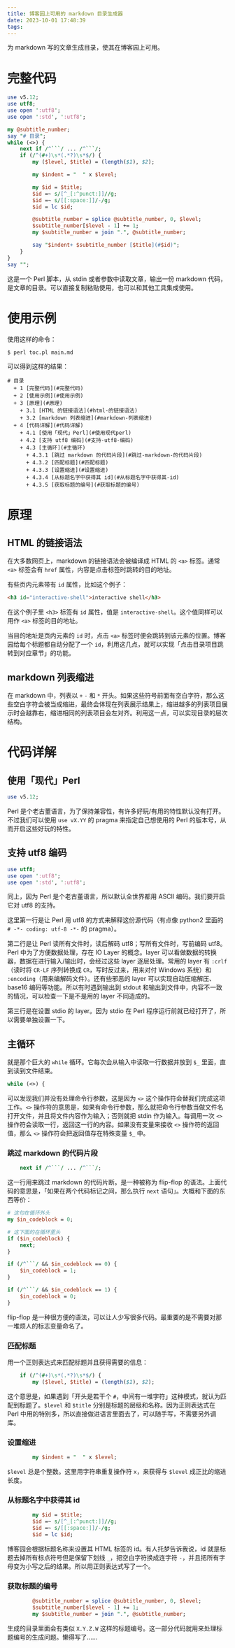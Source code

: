 ```yaml
---
title: 博客园上可用的 markdown 目录生成器
date: 2023-10-01 17:48:39
tags:
---
```


为 markdown 写的文章生成目录，使其在博客园上可用。

# 完整代码

```perl
use v5.12;
use utf8;
use open ':utf8';
use open ':std', ':utf8';

my @subtitle_number;
say "# 目录";
while (<>) {
    next if /^```/ ... /^```/;
    if (/^(#+)\s*(.*?)\s*$/) {
        my ($level, $title) = (length($1), $2);

        my $indent = "  " x $level;

        my $id = $title;
        $id =~ s/[^_[:^punct:]]//g;
        $id =~ s/[[:space:]]/-/g;
        $id = lc $id;

        @subtitle_number = splice @subtitle_number, 0, $level;
        $subtitle_number[$level - 1] += 1;
        my $subtitle_number = join ".", @subtitle_number;

        say "$indent+ $subtitle_number [$title](#$id)";
    }
}
say "";
```

这是一个 Perl 脚本，从 stdin 或者参数中读取文章，输出一份 markdown 代码，是文章的目录。可以直接复制粘贴使用，也可以和其他工具集成使用。

# 使用示例

使用这样的命令：

```sh
$ perl toc.pl main.md
```

可以得到这样的结果：

```plain
# 目录
  + 1 [完整代码](#完整代码)
  + 2 [使用示例](#使用示例)
  + 3 [原理](#原理)
    + 3.1 [HTML 的链接语法](#html-的链接语法)
    + 3.2 [markdown 列表缩进](#markdown-列表缩进)
  + 4 [代码详解](#代码详解)
    + 4.1 [使用「现代」Perl](#使用现代perl)
    + 4.2 [支持 utf8 编码](#支持-utf8-编码)
    + 4.3 [主循环](#主循环)
      + 4.3.1 [跳过 markdown 的代码片段](#跳过-markdown-的代码片段)
      + 4.3.2 [匹配标题](#匹配标题)
      + 4.3.3 [设置缩进](#设置缩进)
      + 4.3.4 [从标题名字中获得其 id](#从标题名字中获得其-id)
      + 4.3.5 [获取标题的编号](#获取标题的编号)

```

# 原理

## HTML 的链接语法

在大多数网页上，markdown 的链接语法会被编译成 HTML 的 `<a>` 标签。通常 `<a>` 标签会有 `href` 属性，内容是点击标签时跳转的目的地址。

有些页内元素带有 `id` 属性，比如这个例子：

```html
<h3 id="interactive-shell">interactive shell</h3>
```

在这个例子里 `<h3>` 标签有 `id` 属性，值是 `interactive-shell`。这个值同样可以用作 `<a>` 标签的目的地址。

当目的地址是页内元素的 `id` 时，点击 `<a>` 标签时便会跳转到该元素的位置。博客园给每个标题都自动分配了一个 `id`，利用这几点，就可以实现「点击目录项目跳转到对应章节」的功能。

## markdown 列表缩进

在 markdown 中，列表以 `+` `-` 和 `*` 开头。如果这些符号前面有空白字符，那么这些空白字符会被当成缩进，最终会体现在列表展示结果上，缩进越多的列表项目展示时会越靠右，缩进相同的列表项目会左对齐。利用这一点，可以实现目录的层次结构。

# 代码详解

## 使用「现代」Perl

```perl
use v5.12;
```

Perl 是个老古董语言，为了保持兼容性，有许多好玩/有用的特性默认没有打开。不过我们可以使用 `use vX.YY` 的 pragma 来指定自己想使用的 Perl 的版本号，从而开启这些好玩的特性。

## 支持 utf8 编码

```perl
use utf8;
use open ':utf8';
use open ':std', ':utf8';
```

同上，因为 Perl 是个老古董语言，所以默认全世界都用 ASCII 编码。我们要开启它对 utf8 的支持。

这里第一行是让 Perl 用 utf8 的方式来解释这份源代码（有点像 python2 里面的 `# -*- coding: utf-8 -*-` 的 pragma）。

第二行是让 Perl 读所有文件时，读后解码 utf8；写所有文件时，写前编码 utf8。Perl 中为了方便数据处理，存在 IO Layer 的概念。layer 可以看做数据的转换器，数据在进行输入/输出时，会经过这些 layer 逐层处理。常用的 layer 有 `:crlf`（读时将 `CR-LF` 序列转换成 `CR`，写时反过来，用来对付 Windows 系统）和 `:encoding`（用来编解码文件）。还有些邪恶的 layer 可以实现自动压缩解压、base16 编码等功能。所以有时遇到输出到 stdout 和输出到文件中，内容不一致的情况，可以检查一下是不是用的 layer 不同造成的。

第三行是在设置 stdio 的 layer。因为 stdio 在 Perl 程序运行前就已经打开了，所以需要单独设置一下。

## 主循环

就是那个巨大的 `while` 循环。它每次会从输入中读取一行数据并放到 `$_` 里面，直到读到文件结束。

```perl
while (<>) {
```

可以发现我们并没有处理命令行参数，这是因为 `<>` 这个操作符会替我们完成这项工作。`<>` 操作符的意思是，如果有命令行参数，那么就把命令行参数当做文件名打开文件，并且将文件内容作为输入；否则就把 stdin 作为输入。每调用一次 `<>` 操作符会读取一行，返回这一行的内容。如果没有变量来接收 `<>` 操作符的返回值，那么 `<>` 操作符会把返回值存在特殊变量 `$_` 中。

### 跳过 markdown 的代码片段

```perl
    next if /^```/ ... /^```/;
```

这一行用来跳过 markdown 的代码片断。是一种被称为 flip-flop 的语法。上面代码的意思是，「如果在两个代码标记之间，那么执行 `next` 语句」。大概和下面的东西等价：

```perl
# 这句在循环外头
my $in_codeblock = 0;

# 这下面的在循环里头
if ($in_codeblock) {
    next;
}

if (/^```/ && $in_codeblock == 0) {
    $in_codeblock = 1;
}

if (/^```/ && $in_codeblock == 1) {
    $in_codeblock = 0;
}
```

flip-flop 是一种很方便的语法，可以让人少写很多代码。最重要的是不需要对那一堆烦人的标志变量命名了。

### 匹配标题

用一个正则表达式来匹配标题并且获得需要的信息：

```perl
    if (/^(#+)\s*(.*?)\s*$/) {
        my ($level, $title) = (length($1), $2);
```

这个意思是，如果遇到「开头是若干个 `#`，中间有一堆字符」这种模式，就认为匹配到标题了。`$level` 和 `$title` 分别是标题的层级和名称。因为正则表达式在 Perl 中用的特别多，所以直接做进语言里面去了，可以随手写，不需要另外调库。

### 设置缩进

```perl
        my $indent = "  " x $level;
```

`$level` 总是个整数。这里用字符串重复操作符 `x`，来获得与 `$level` 成正比的缩进长度。

### 从标题名字中获得其 id

```perl
        my $id = $title;
        $id =~ s/[^_[:^punct:]]//g;
        $id =~ s/[[:space:]]/-/g;
        $id = lc $id;
```

博客园会根据标题名称来设置其 HTML 标签的 id。有人托梦告诉我说，id 就是标题去掉所有标点符号但是保留下划线 `_`，把空白字符换成连字符 `-`，并且把所有字母变为小写之后的结果。所以用正则表达式写了一个。

### 获取标题的编号

```perl
        @subtitle_number = splice @subtitle_number, 0, $level;
        $subtitle_number[$level - 1] += 1;
        my $subtitle_number = join ".", @subtitle_number;
```

生成的目录里面会有类似 `X.Y.Z.W` 这样的标题编号。这一部分代码就用来处理标题编号的生成问题。懒得写了……
